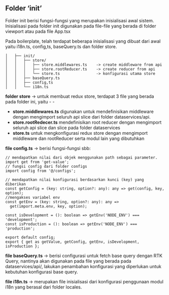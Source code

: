 ## Folder ‘init’

Folder init berisi fungsi-fungsi yang merupakan inisialisasi awal sistem. Inisialisasi pada folder init digunakan pada file-file yang berada di folder viewport atau pada file App.tsx

Pada boilerplate, telah terdapat beberapa inisialisasi yang dibuat dari awal yaitu i18n.ts, config,ts, baseQuery.ts dan folder store.

```
│   ├── init/
│   │   ├── store/
│   │   │   ├── store.middlewares.ts    -> create middleware from api
│   │   │   ├── store.rootReducer.ts    -> create reducer from api
│   │   │   └── store.ts                -> konfigurasi utama store
│   │   ├── baseQuery.ts
│   │   ├── config,ts
│   │   └── i18n.ts
```

**folder store** → untuk membuat redux store, terdapat 3 file yang berada pada folder ini, yaitu - -

- **store.middlewares.ts** digunakan untuk mendefinisikan middleware dengan mengimport seluruh api slice dari folder dataservices/api.
- **store.rootRedecer.ts** mendefinisikan root reducer dengan mengimport seluruh api slice dan slice pada folder dataservices
- **store.ts** untuk mengkonfigurasi redux store dengan mengimport middleware dan rootReducer serta modul lain yang dibutuhkan

**file config.ts** → berisi fungsi-fungsi sbb:

```tsx
// mendapatkan nilai dari objek menggunakan path sebagai parameter.
import get from 'get-value';
// fungsi config dari folder configs
import config from '@/configs';

// mendapatkan nilai konfigurasi berdasarkan kunci (key) yang diberikan
const getConfig = (key: string, option?: any): any => get(config, key, option);
//mengakses variabel env
const getEnv = (key: string, option?: any): any =>
  get(import.meta.env, key, option);

const isDevelopment = (): boolean => getEnv('NODE_ENV') === 'development';
const isProduction = (): boolean => getEnv('NODE_ENV') === 'production';

export default config;
export { get as getValue, getConfig, getEnv, isDevelopment, isProduction };
```

**file baseQuery.ts** → berisi configurasi untuk fetch base query dengan RTK Query, nantinya akan digunakan pada file yang berada pada dataservices/api/, lakukan penambahan konfigurasi yang diperlukan untuk kebutuhan konfigurasi base query.

**file i18n.ts** → merupakan file inisialisasi dari konfigurasi penggunaan modul i18n yang berasal dari folder locales.
